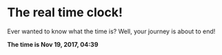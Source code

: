 # The real time clock!

Ever wanted to know what the time is? Well, your journey is about to end!

**The time is Nov 19, 2017, 04:39**